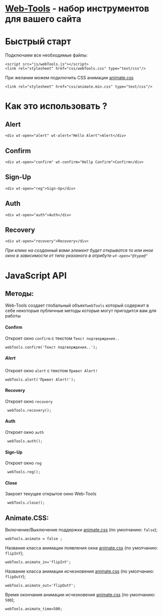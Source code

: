 # [Web-Tools](https://chibisoft.ru/demo/main/) - набор инструментов для вашего сайта
# Быстрый старт
Подключаем все необходимые файлы:


    <script src="js/webTools.js"></script>
    <link rel="stylesheet" href="css/webTools.css" type="text/css"/>
При желании можем подключить CSS анимации [animate.css](https://daneden.github.io/animate.css/)

    <link rel="stylesheet" href="css/animate.min.css" type="text/css"/>
# Как это использовать ?

## Alert
    <div wt-open="alert" wt-alert="Hello Alert">Alert</div>
## Confirm

    <div wt-open="confirm" wt-confirm="Hellp Confirm">Confirm</div>
    
## Sign-Up 
    <div wt-open="reg">Sign-Up</div>
## Auth

    <div wt-open="auth">Auth</div>

## Recovery

    <div wt-open="recovery">Recovery</div>

*При клике на созданный вами элемент будет открыватся то или иное окно в зависимости от типа указаного в атрибуте `wt-open="@type@"`* 

# JavaScript API
## Методы:

Web-Tools создает глобальный объект`webTools` который содержит в себе некоторые публичные методы которые могут пригодится вам для работы

#### Confirm 
Откроет окно `confirm` с текстом `Текст подтверждения..`

    webTools.confirm('Текст подтверждения..');
    
##### Alert
Откроет окно `alert` с текстом `Привет Alert!`

    webTools.alert('Привет Alert!');

#### Recovery
Откроет окно `recovery`

     webTools.recovery();
#### Auth
Откроет окно `auth`

     webTools.auth();
     
#### Sign-Up
Откроет окно `reg`

     webTools.reg();
     
#### Сlose
Закроет текущее открытое окно Web-Tools

     webTools.close();
## Animate.CSS:
Включение/Выключение поддержки [animate.css](https://daneden.github.io/animate.css/) (по умолчанию: `false`);

    webTools.animate = false ;
  
Название класса анимации появления окна [animate.css](https://daneden.github.io/animate.css/) (по умолчанию: `flipInY`);

    webTools.animate_in='flipInY';
    
Название класса анимации исчезновения [animate.css](https://daneden.github.io/animate.css/) (по умолчанию: `flipOutY`);

    webTools.animate_out='flipOutY';
    
Время окончания анимации исчезновения [animate.css](https://daneden.github.io/animate.css/) (по умолчанию: `500`);

    webTools.animate_time=500;
